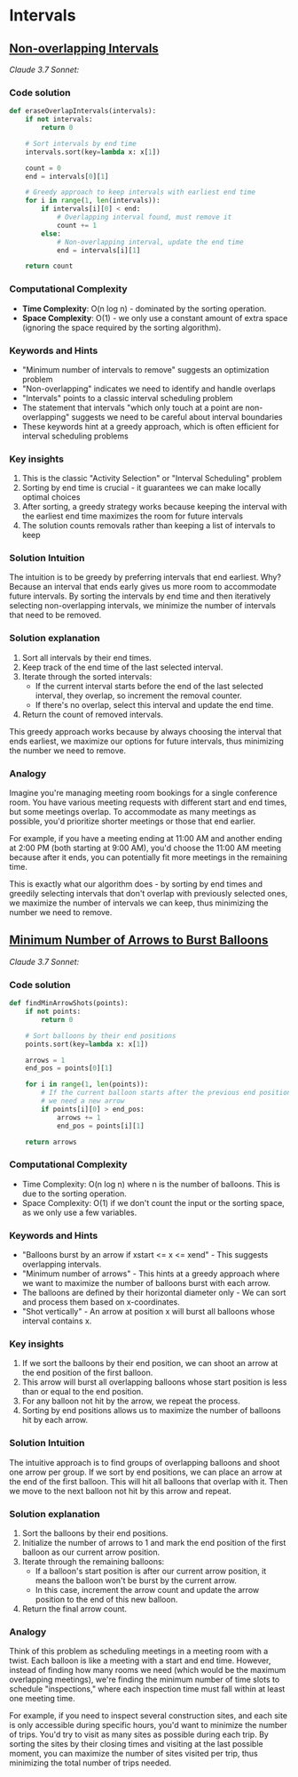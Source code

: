# Intervals

## [Non-overlapping Intervals](https://leetcode.com/problems/non-overlapping-intervals/?envType=study-plan-v2&envId=leetcode-75)

*Claude 3.7 Sonnet:*

### Code solution
```python
def eraseOverlapIntervals(intervals):
    if not intervals:
        return 0

    # Sort intervals by end time
    intervals.sort(key=lambda x: x[1])

    count = 0
    end = intervals[0][1]

    # Greedy approach to keep intervals with earliest end time
    for i in range(1, len(intervals)):
        if intervals[i][0] < end:
            # Overlapping interval found, must remove it
            count += 1
        else:
            # Non-overlapping interval, update the end time
            end = intervals[i][1]

    return count
```

### Computational Complexity
- **Time Complexity**: O(n log n) - dominated by the sorting operation.
- **Space Complexity**: O(1) - we only use a constant amount of extra space (ignoring the space required by the sorting algorithm).

### Keywords and Hints
- "Minimum number of intervals to remove" suggests an optimization problem
- "Non-overlapping" indicates we need to identify and handle overlaps
- "Intervals" points to a classic interval scheduling problem
- The statement that intervals "which only touch at a point are non-overlapping" suggests we need to be careful about interval boundaries
- These keywords hint at a greedy approach, which is often efficient for interval scheduling problems

### Key insights
1. This is the classic "Activity Selection" or "Interval Scheduling" problem
2. Sorting by end time is crucial - it guarantees we can make locally optimal choices
3. After sorting, a greedy strategy works because keeping the interval with the earliest end time maximizes the room for future intervals
4. The solution counts removals rather than keeping a list of intervals to keep

### Solution Intuition
The intuition is to be greedy by preferring intervals that end earliest. Why? Because an interval that ends early gives us more room to accommodate future intervals. By sorting the intervals by end time and then iteratively selecting non-overlapping intervals, we minimize the number of intervals that need to be removed.

### Solution explanation
1. Sort all intervals by their end times.
2. Keep track of the end time of the last selected interval.
3. Iterate through the sorted intervals:
   - If the current interval starts before the end of the last selected interval, they overlap, so increment the removal counter.
   - If there's no overlap, select this interval and update the end time.
4. Return the count of removed intervals.

This greedy approach works because by always choosing the interval that ends earliest, we maximize our options for future intervals, thus minimizing the number we need to remove.

### Analogy
Imagine you're managing meeting room bookings for a single conference room. You have various meeting requests with different start and end times, but some meetings overlap. To accommodate as many meetings as possible, you'd prioritize shorter meetings or those that end earlier.

For example, if you have a meeting ending at 11:00 AM and another ending at 2:00 PM (both starting at 9:00 AM), you'd choose the 11:00 AM meeting because after it ends, you can potentially fit more meetings in the remaining time.

This is exactly what our algorithm does - by sorting by end times and greedily selecting intervals that don't overlap with previously selected ones, we maximize the number of intervals we can keep, thus minimizing the number we need to remove.

## [Minimum Number of Arrows to Burst Balloons](https://leetcode.com/problems/minimum-number-of-arrows-to-burst-balloons/?envType=study-plan-v2&envId=leetcode-75)

*Claude 3.7 Sonnet:*

### Code solution
```python
def findMinArrowShots(points):
    if not points:
        return 0

    # Sort balloons by their end positions
    points.sort(key=lambda x: x[1])

    arrows = 1
    end_pos = points[0][1]

    for i in range(1, len(points)):
        # If the current balloon starts after the previous end position
        # we need a new arrow
        if points[i][0] > end_pos:
            arrows += 1
            end_pos = points[i][1]

    return arrows
```

### Computational Complexity
- Time Complexity: O(n log n) where n is the number of balloons. This is due to the sorting operation.
- Space Complexity: O(1) if we don't count the input or the sorting space, as we only use a few variables.

### Keywords and Hints
- "Balloons burst by an arrow if xstart <= x <= xend" - This suggests overlapping intervals.
- "Minimum number of arrows" - This hints at a greedy approach where we want to maximize the number of balloons burst with each arrow.
- The balloons are defined by their horizontal diameter only - We can sort and process them based on x-coordinates.
- "Shot vertically" - An arrow at position x will burst all balloons whose interval contains x.

### Key insights
1. If we sort the balloons by their end position, we can shoot an arrow at the end position of the first balloon.
2. This arrow will burst all overlapping balloons whose start position is less than or equal to the end position.
3. For any balloon not hit by the arrow, we repeat the process.
4. Sorting by end positions allows us to maximize the number of balloons hit by each arrow.

### Solution Intuition
The intuitive approach is to find groups of overlapping balloons and shoot one arrow per group. If we sort by end positions, we can place an arrow at the end of the first balloon. This will hit all balloons that overlap with it. Then we move to the next balloon not hit by this arrow and repeat.

### Solution explanation
1. Sort the balloons by their end positions.
2. Initialize the number of arrows to 1 and mark the end position of the first balloon as our current arrow position.
3. Iterate through the remaining balloons:
   - If a balloon's start position is after our current arrow position, it means the balloon won't be burst by the current arrow.
   - In this case, increment the arrow count and update the arrow position to the end of this new balloon.
4. Return the final arrow count.

### Analogy
Think of this problem as scheduling meetings in a meeting room with a twist. Each balloon is like a meeting with a start and end time. However, instead of finding how many rooms we need (which would be the maximum overlapping meetings), we're finding the minimum number of time slots to schedule "inspections," where each inspection time must fall within at least one meeting time.

For example, if you need to inspect several construction sites, and each site is only accessible during specific hours, you'd want to minimize the number of trips. You'd try to visit as many sites as possible during each trip. By sorting the sites by their closing times and visiting at the last possible moment, you can maximize the number of sites visited per trip, thus minimizing the total number of trips needed.
